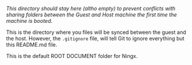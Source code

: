 _This directory should stay here (altho empty) to prevent conflicts with sharing 
folders between the Guest and Host machine the first time the machine is booted._

This is the directory where you files will be synced between the guest and the
host. However, the ``.gitignore`` file, will tell Git to ignore everything but
this README.md file.

This is the default ROOT DOCUMENT folder for Ningx.
